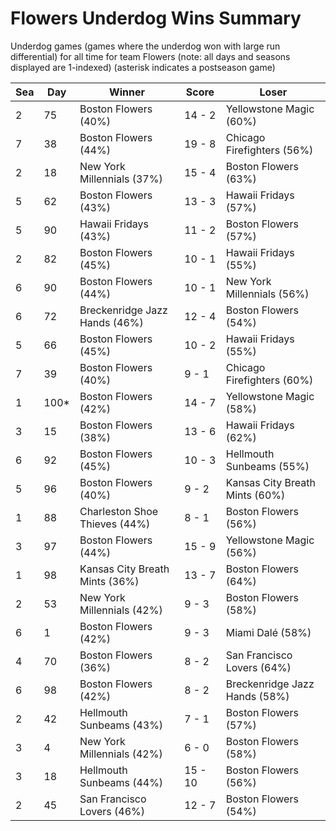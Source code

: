 # Flowers Underdog Wins Summary



Underdog games (games where the underdog won with large run differential) for all time for team Flowers (note: all days and seasons displayed are 1-indexed) (asterisk indicates a postseason game)


| Sea | Day | Winner | Score | Loser | 
| ------ |------ |------ |------ |------ |
| 2 | 75 | Boston Flowers (40%) | 14 - 2 | Yellowstone Magic (60%) | 
| 7 | 38 | Boston Flowers (44%) | 19 - 8 | Chicago Firefighters (56%) | 
| 2 | 18 | New York Millennials (37%) | 15 - 4 | Boston Flowers (63%) | 
| 5 | 62 | Boston Flowers (43%) | 13 - 3 | Hawaii Fridays (57%) | 
| 5 | 90 | Hawaii Fridays (43%) | 11 - 2 | Boston Flowers (57%) | 
| 2 | 82 | Boston Flowers (45%) | 10 - 1 | Hawaii Fridays (55%) | 
| 6 | 90 | Boston Flowers (44%) | 10 - 1 | New York Millennials (56%) | 
| 6 | 72 | Breckenridge Jazz Hands (46%) | 12 - 4 | Boston Flowers (54%) | 
| 5 | 66 | Boston Flowers (45%) | 10 - 2 | Hawaii Fridays (55%) | 
| 7 | 39 | Boston Flowers (40%) | 9 - 1 | Chicago Firefighters (60%) | 
| 1 | 100* | Boston Flowers (42%) | 14 - 7 | Yellowstone Magic (58%) | 
| 3 | 15 | Boston Flowers (38%) | 13 - 6 | Hawaii Fridays (62%) | 
| 6 | 92 | Boston Flowers (45%) | 10 - 3 | Hellmouth Sunbeams (55%) | 
| 5 | 96 | Boston Flowers (40%) | 9 - 2 | Kansas City Breath Mints (60%) | 
| 1 | 88 | Charleston Shoe Thieves (44%) | 8 - 1 | Boston Flowers (56%) | 
| 3 | 97 | Boston Flowers (44%) | 15 - 9 | Yellowstone Magic (56%) | 
| 1 | 98 | Kansas City Breath Mints (36%) | 13 - 7 | Boston Flowers (64%) | 
| 2 | 53 | New York Millennials (42%) | 9 - 3 | Boston Flowers (58%) | 
| 6 | 1 | Boston Flowers (42%) | 9 - 3 | Miami Dalé (58%) | 
| 4 | 70 | Boston Flowers (36%) | 8 - 2 | San Francisco Lovers (64%) | 
| 6 | 98 | Boston Flowers (42%) | 8 - 2 | Breckenridge Jazz Hands (58%) | 
| 2 | 42 | Hellmouth Sunbeams (43%) | 7 - 1 | Boston Flowers (57%) | 
| 3 | 4 | New York Millennials (42%) | 6 - 0 | Boston Flowers (58%) | 
| 3 | 18 | Hellmouth Sunbeams (44%) | 15 - 10 | Boston Flowers (56%) | 
| 2 | 45 | San Francisco Lovers (46%) | 12 - 7 | Boston Flowers (54%) | 


